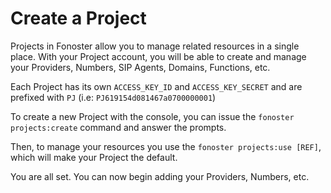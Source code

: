 # Create a Project

Projects in Fonoster allow you to manage related resources in a single place. With your Project account, you will be able to create and manage your Providers, Numbers, SIP Agents, Domains, Functions, etc.

Each Project has its own `ACCESS_KEY_ID` and `ACCESS_KEY_SECRET` and are prefixed with `PJ` (i.e: `PJ619154d081467a0700000001`)

To create a new Project with the console, you can issue the `fonoster projects:create` command and answer the prompts.

Then, to manage your resources you use the `fonoster projects:use [REF]`, which will make your Project the default.

You are all set. You can now begin adding your Providers, Numbers, etc.
